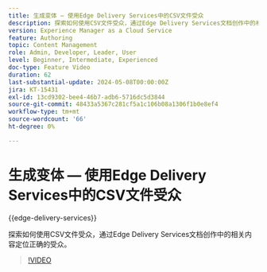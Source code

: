 ```yaml
---
title: 生成变体 — 使用Edge Delivery Services中的CSV文件受众
description: 探索如何使用CSV文件受众，通过Edge Delivery Services文档创作中的相关内容定位正确的受众。
version: Experience Manager as a Cloud Service
feature: Authoring
topic: Content Management
role: Admin, Developer, Leader, User
level: Beginner, Intermediate, Experienced
doc-type: Feature Video
duration: 62
last-substantial-update: 2024-05-08T00:00:00Z
jira: KT-15431
exl-id: 13cd9302-bee4-46b7-adb6-5716dc5d3844
source-git-commit: 48433a5367c281cf5a1c106b08a1306f1b0e8ef4
workflow-type: tm+mt
source-wordcount: '66'
ht-degree: 0%

---
```


# 生成变体 — 使用Edge Delivery Services中的CSV文件受众

{{edge-delivery-services}}

探索如何使用CSV文件受众，通过Edge Delivery Services文档创作中的相关内容定位正确的受众。

>[!VIDEO](https://video.tv.adobe.com/v/3428793/?learn=on)

